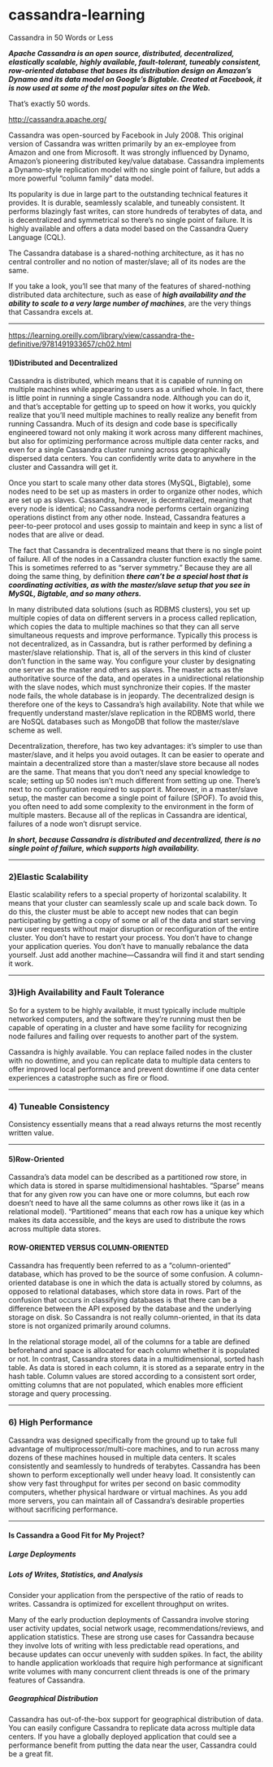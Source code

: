 # cassandra-learning

Cassandra in 50 Words or Less

***Apache Cassandra is an open source, distributed, decentralized, elastically scalable, highly available, fault-tolerant, tuneably consistent, row-oriented database that bases its distribution design on Amazon’s Dynamo and its data model on Google’s Bigtable.  Created at Facebook, it is now used at some of the most popular sites on the Web.***

That’s exactly 50 words.



http://cassandra.apache.org/

Cassandra was open-sourced by Facebook in July 2008. This original version of Cassandra was written primarily by an ex-employee from Amazon and one from Microsoft. It was strongly influenced by Dynamo, Amazon’s pioneering distributed key/value database. Cassandra implements a Dynamo-style replication model with no single point of failure, but adds a more powerful “column family” data model.


Its popularity is due in large part to the outstanding technical features it provides. It is durable, seamlessly scalable, and tuneably consistent. It performs blazingly fast writes, can store hundreds of terabytes of data, and is decentralized and symmetrical so there’s no single point of failure. It is highly available and offers a data model based on the Cassandra Query Language (CQL).


The Cassandra database is a shared-nothing architecture, as it has no central controller and no notion of master/slave; all of its nodes are the same.

If you take a look, you’ll see that many of the features of shared-nothing distributed data architecture, such as ease of ***high availability and the ability to scale to a very large number of machines***, are the very things that Cassandra excels at.





-----------------------------------------------------------------------------------------------------------------
https://learning.oreilly.com/library/view/cassandra-the-definitive/9781491933657/ch02.html

#### 1)Distributed and Decentralized

Cassandra is distributed, which means that it is capable of running on multiple machines while appearing to users as a unified whole.   In fact, there is little point in running a single Cassandra node. Although you can do it, and that’s acceptable for getting up to speed on how it works, you quickly realize that you’ll need multiple machines to really realize any benefit from running Cassandra. Much of its design and code base is specifically engineered toward not only making it work across many different machines, but also for optimizing performance across multiple data center racks, and even for a single Cassandra cluster running across geographically dispersed data centers. You can confidently write data to anywhere in the cluster and Cassandra will get it.

Once you start to scale many other data stores (MySQL, Bigtable), some nodes need to be set up as masters in order to organize other nodes, which are set up as slaves. Cassandra, however, is decentralized, meaning that every node is identical; no Cassandra node performs certain organizing operations distinct from any other node. Instead, Cassandra features a peer-to-peer protocol and uses gossip to maintain and keep in sync a list of nodes that are alive or dead.



The fact that Cassandra is decentralized means that there is no single point of failure. All of the nodes in a Cassandra cluster function exactly the same. This is sometimes referred to as “server symmetry.” Because they are all doing the same thing, by definition ***there can’t be a special host that is coordinating activities, as with the master/slave setup that you see in MySQL, Bigtable, and so many others.***

In many distributed data solutions (such as RDBMS clusters), you set up multiple copies of data on different servers in a process called replication, which copies the data to multiple machines so that they can all serve simultaneous requests and improve performance. Typically this process is not decentralized, as in Cassandra, but is rather performed by defining a master/slave relationship. That is, all of the servers in this kind of cluster don’t function in the same way. You configure your cluster by designating one server as the master and others as slaves. The master acts as the authoritative source of the data, and operates in a unidirectional relationship with the slave nodes, which must synchronize their copies. If the master node fails, the whole database is in jeopardy. The decentralized design is therefore one of the keys to Cassandra’s high availability. Note that while we frequently understand master/slave replication in the RDBMS world, there are NoSQL databases such as MongoDB that follow the master/slave scheme as well.

Decentralization, therefore, has two key advantages: it’s simpler to use than master/slave, and it helps you avoid outages. It can be easier to operate and maintain a decentralized store than a master/slave store because all nodes are the same. That means that you don’t need any special knowledge to scale; setting up 50 nodes isn’t much different from setting up one. There’s next to no configuration required to support it. Moreover, in a master/slave setup, the master can become a single point of failure (SPOF). To avoid this, you often need to add some complexity to the environment in the form of multiple masters. Because all of the replicas in Cassandra are identical, failures of a node won’t disrupt service.

***In short, because Cassandra is distributed and decentralized, there is no single point of failure, which supports high availability.***

-------------------------------------------------------------------------------------------------------------------

### 2)Elastic Scalability

Elastic scalability refers to a special property of horizontal scalability. It means that your cluster can seamlessly scale up and scale back down. To do this, the cluster must be able to accept new nodes that can begin participating by getting a copy of some or all of the data and start serving new user requests without major disruption or reconfiguration of the entire cluster. You don’t have to restart your process. You don’t have to change your application queries. You don’t have to manually rebalance the data yourself. Just add another machine—Cassandra will find it and start sending it work.

-------------------------------------------------------------------------------------------------------------------

### 3)High Availability and Fault Tolerance

So for a system to be highly available, it must typically include multiple networked computers, and the software they’re running must then be capable of operating in a cluster and have some facility for recognizing node failures and failing over requests to another part of the system.

Cassandra is highly available. You can replace failed nodes in the cluster with no downtime, and you can replicate data to multiple data centers to offer improved local performance and prevent downtime if one data center experiences a catastrophe such as fire or flood.

--------------------------------------------------------------------------------------------------------------------

### 4) Tuneable Consistency

Consistency essentially means that a read always returns the most recently written value.

-----------------------------------------------------------------------------------------------------------------------

#### 5)Row-Oriented

Cassandra’s data model can be described as a partitioned row store, in which data is stored in sparse multidimensional hashtables. “Sparse” means that for any given row you can have one or more columns, but each row doesn’t need to have all the same columns as other rows like it (as in a relational model). “Partitioned” means that each row has a unique key which makes its data accessible, and the keys are used to distribute the rows across multiple data stores.


####                            ROW-ORIENTED VERSUS COLUMN-ORIENTED

Cassandra has frequently been referred to as a “column-oriented” database, which has proved to be the source of some confusion. A column-oriented database is one in which the data is actually stored by columns, as opposed to relational databases, which store data in rows. Part of the confusion that occurs in classifying databases is that there can be a difference between the API exposed by the database and the underlying storage on disk. So Cassandra is not really column-oriented, in that its data store is not organized primarily around columns.


In the relational storage model, all of the columns for a table are defined beforehand and space is allocated for each column whether it is populated or not. In contrast, Cassandra stores data in a multidimensional, sorted hash table. As data is stored in each column, it is stored as a separate entry in the hash table. Column values are stored according to a consistent sort order, omitting columns that are not populated, which enables more efficient storage and query processing. 

------------------------------------------------------------------------------------------------------------------

### 6) High Performance

Cassandra was designed specifically from the ground up to take full advantage of multiprocessor/multi-core machines, and to run across many dozens of these machines housed in multiple data centers. It scales consistently and seamlessly to hundreds of terabytes. Cassandra has been shown to perform exceptionally well under heavy load. It consistently can show very fast throughput for writes per second on basic commodity computers, whether physical hardware or virtual machines. As you add more servers, you can maintain all of Cassandra’s desirable properties without sacrificing performance.

-----------------------------------------------------------------------------------------------------------------------


#### Is Cassandra a Good Fit for My Project?

##### Large Deployments 

##### Lots of Writes, Statistics, and Analysis
Consider your application from the perspective of the ratio of reads to writes. Cassandra is optimized for excellent throughput on writes.

Many of the early production deployments of Cassandra involve storing user activity updates, social network usage, recommendations/reviews, and application statistics. These are strong use cases for Cassandra because they involve lots of writing with less predictable read operations, and because updates can occur unevenly with sudden spikes. In fact, the ability to handle application workloads that require high performance at significant write volumes with many concurrent client threads is one of the primary features of Cassandra.

##### Geographical Distribution
Cassandra has out-of-the-box support for geographical distribution of data. You can easily configure Cassandra to replicate data across multiple data centers. If you have a globally deployed application that could see a performance benefit from putting the data near the user, Cassandra could be a great fit.


